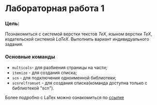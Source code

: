 # Лабораторная работа 1

### Цель:

Познакомиться с системой верстки текстов *TeX*, языком верстки *TeX*, издательской системой *LaTeX*. Выполнить вариант индивидуального задания.

### Основные команды

* `multicols`- для разбиения страницы на части;
* `itemize` - для создания списка;
* `scn` - для подключения одноименной библиотеки;
* `scnrelfromset` - для создания списка(команда доступна только с библиотекой "scn").

Более подробно с LaTex можно ознакомиться по [ссылке](https://www.overleaf.com/learn/latex/Learn_LaTeX_in_30_minutes)


